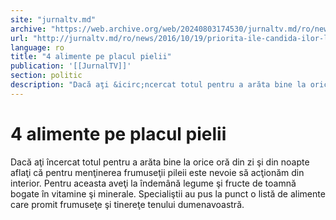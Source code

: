 ```yaml
---
site: "jurnaltv.md"
archive: "https://web.archive.org/web/20240803174530/jurnaltv.md/ro/news/2016/10/19/priorita-ile-candida-ilor-la-pre-edin-ie-10251090/"
url: "http://jurnaltv.md/ro/news/2016/10/19/priorita-ile-candida-ilor-la-pre-edin-ie-10251090/"
language: ro
title: "4 alimente pe placul pielii"
publication: '[[JurnalTV]]'
section: politic
description: "Dacă aţi &icirc;ncercat totul pentru a arăta bine la orice oră din zi şi din noapte aflaţi că pentru menţinerea frumuseţii pileii este nevoie să acţionăm..."
---
```


# 4 alimente pe placul pielii

Dacă aţi încercat totul pentru a arăta bine la orice oră din zi şi din noapte aflaţi că pentru menţinerea frumuseţii pileii este nevoie să acţionăm din interior. Pentru aceasta aveţi la îndemână legume şi fructe de toamnă bogate în vitamine şi minerale. Specialiştii au pus la punct o listă de alimente care promit frumuseţe şi tinereţe tenului dumenavoastră.